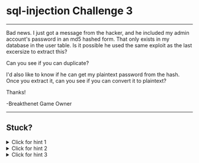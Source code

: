 # sql-injection Challenge 3

----------------------

Bad news. I just got a message from the hacker, and he included my admin account's password in an md5 hashed form. That only exists in my database in the user table. Is it possible he used the same exploit as the last excersize to extract this?

Can you see if you can duplicate?

I'd also like to know if he can get my plaintext password from the hash. Once you extract it, can you see if you can convert it to plaintext?

Thanks!

-Breakthenet Game Owner

----------------------

Stuck? 
----------------------
<details> 
  <summary>Click for hint 1</summary>
   Start by gathering info. What does the [user table](https://github.com/breakthenet/sql-injection-exercises/blob/master/dbdata.sql#L1184-L1226) look like in sql?
</details>

<details> 
  <summary>Click for hint 2</summary>
   Still need more info. What is the admin's user ID? Is this exposed anywhere? Look around on the Explore page for something that could give you that info.
</details>

<details> 
  <summary>Click for hint 3</summary>
   Javascript has a handy function called [String.fromCharCode](https://developer.mozilla.org/en/docs/Web/JavaScript/Reference/Global_Objects/String/fromCharCode) that converts numbers into a string. Perhaps MySQL has functions that do something similar?
</details>




